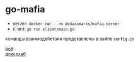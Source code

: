 # go-mafia

+ server: `docker run --rm dedazamarks/mafia-server`
+ client: `go run client/main.go`

команды взаимодействия представлены в вайле `config.go`

[реп](https://github.com/DedAzaMarks/go-mafia.git)  
[докерхаб](https://hub.docker.com/r/dedazamarks/mafia-server)
